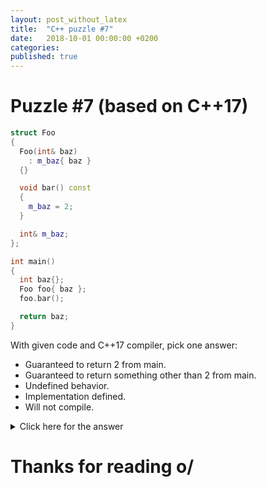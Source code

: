 ```yaml
---
layout: post_without_latex
title:  "C++ puzzle #7"
date:   2018-10-01 00:00:00 +0200
categories: 
published: true
---
```



# Puzzle #7 (based on C++17)

```cpp
struct Foo
{
  Foo(int& baz) 
    : m_baz{ baz }
  {}

  void bar() const
  {
    m_baz = 2;
  }

  int& m_baz;
};

int main()
{
  int baz{};
  Foo foo{ baz };
  foo.bar();

  return baz;
}

```

With given code and C++17 compiler, pick one answer:
- Guaranteed to return 2 from main.
- Guaranteed to return something other than 2 from main.
- Undefined behavior.
- Implementation defined.
- Will not compile.



<details markdown="1">
  <summary>Click here for the answer</summary>

The correct answer is: Guaranteed to return 2 from main.

> In the body of a non-static member function, the keyword this is a prvalue whose value is the address of the object for which the function is called. The type of this in a member function of a class X is X. If the member function is declared const, the type of this is const X, if the member function is declared volatile, the type of this is volatile X, and if the member function is declared const volatile, the type of this is const volatile X.

And we have an interesting example there:

```cpp
struct s {
  int a;
  int f() const;
  int g() { return a++; }
  int h() const { return a++; } // error
};

int s::f() const { return a; }
```

> The a++ in the body of s::h is ill-formed because it tries to modify (a part of) the object for which s::h() is called. This is not allowed in a const member function because this is a pointer to const; that is, *this has const type.

Thanks to that we know that in const methods, the implicit this parameter is in fact const this, which means that we can not change any part of the object to which this points. (Un)likely, in our code, we don't change part of the object. Through the reference, we change object that is not part of our *this, thus the compiler allows us to shot ourselves in knee change value of baz.


</details>


# Thanks for reading o/
